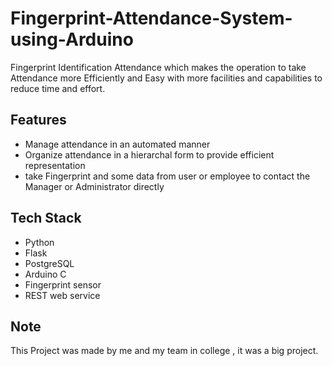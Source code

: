 
# Fingerprint-Attendance-System-using-Arduino

Fingerprint Identification Attendance which makes the operation to take Attendance more Efficiently and Easy with more facilities and capabilities to reduce time and effort.

## Features

- Manage attendance in an automated manner
- Organize attendance in a hierarchal form to provide efficient representation
- take Fingerprint and some data from user or employee to contact the Manager or Administrator directly 


## Tech Stack

- Python
- Flask
- PostgreSQL
- Arduino C
- Fingerprint sensor
- REST web service





## Note
 
 This Project was made by me and my team in college ,
 it was a big project.
